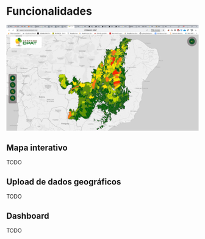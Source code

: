 # Funcionalidades

![Tela inicial](imgs/01/tela-inicial.png)

## Mapa interativo
TODO

## Upload de dados geográficos
TODO

## Dashboard
TODO


